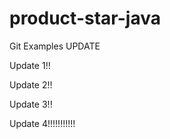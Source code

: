 # product-star-java
Git Examples UPDATE

Update 1!!

Update 2!!

Update 3!!

Update 4!!!!!!!!!!!



